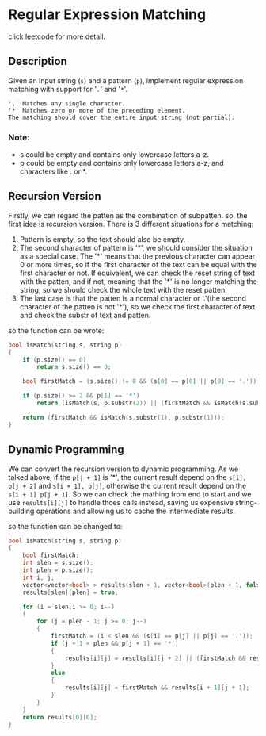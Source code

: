 # Regular Expression Matching

click [leetcode](https://leetcode.com/problems/regular-expression-matching/) for more detail.

## Description
Given an input string (`s`) and a pattern (`p`), implement regular expression matching with support for '`.`' and '`*`'.
```
'.' Matches any single character.
'*' Matches zero or more of the preceding element.
The matching should cover the entire input string (not partial).
```
### Note:
* s could be empty and contains only lowercase letters a-z.
* p could be empty and contains only lowercase letters a-z, and characters like . or *.

## Recursion Version
Firstly, we can regard the patten as the combination of subpatten. so, the first idea is recursion version.
There is 3 different situations for a matching:
1. Pattern is empty, so the text should also be empty.
2. The second character of pattern is '\*', we should consider the situation as a special case. The '\*' means that the previous character can appear 0 or more times, so if the first character of the text can be equal with the first character or not. If equivalent, we can check the reset string of text with the patten, and if not, meaning that the '*' is no longer matching the string, so we should check the whole text with the reset patten.
3. The last case is that the patten is a normal character or '.'(the second character of the patten is not '*'), so we check the first character of text and check the substr of text and patten.

so the function can be wrote:
``` c++
bool isMatch(string s, string p)
{
    if (p.size() == 0)
        return s.size() == 0;

    bool firstMatch = (s.size() != 0 && (s[0] == p[0] || p[0] == '.'));

    if (p.size() >= 2 && p[1] == '*')
        return (isMatch(s, p.substr(2)) || (firstMatch && isMatch(s.substr(1), p)));

    return (firstMatch && isMatch(s.substr(1), p.substr(1)));
}
```

## Dynamic Programming
We can convert the recursion version to dynamic programming. As we talked above, if the `p[j + 1]` is '\*', the current result depend on the `s[i], p[j + 2]` and `s[i + 1], p[j]`, otherwise the current result depend on the `s[i + 1] p[j + 1]`. So we can check the mathing from end to start and we use `results[i][j]` to handle thoes calls instead, saving us expensive string-building operations and allowing us to cache the intermediate results.

so the function can be changed to:
``` c++
bool isMatch(string s, string p)
{
    bool firstMatch;
    int slen = s.size();
    int plen = p.size();
    int i, j;
    vector<vector<bool> > results(slen + 1, vector<bool>(plen + 1, false));
    results[slen][plen] = true;

    for (i = slen;i >= 0; i--)
    {
        for (j = plen - 1; j >= 0; j--)
        {
            firstMatch = (i < slen && (s[i] == p[j] || p[j] == '.'));
            if (j + 1 < plen && p[j + 1] == '*')
            {
                results[i][j] = results[i][j + 2] || (firstMatch && results[i + 1][j]);
            }
            else
            {
                results[i][j] = firstMatch && results[i + 1][j + 1];
            }
        }
    }
    return results[0][0];
}
```
